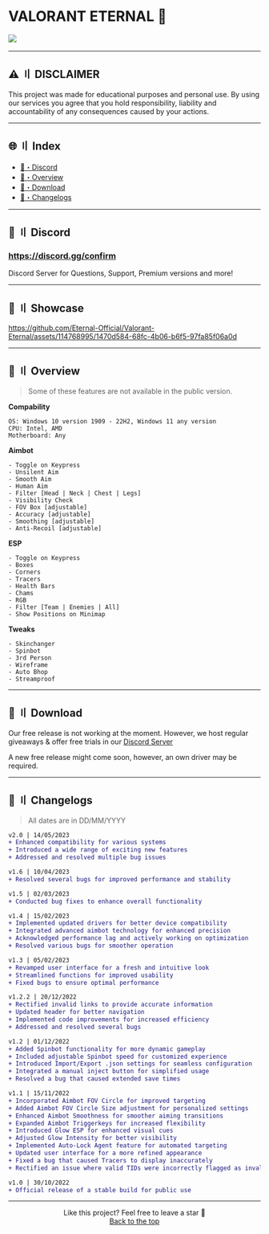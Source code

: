 # VALORANT ETERNAL 🌌

<div align="left">
<a href="https://github.com/"><img src="https://img.shields.io/github/stars/Eternal-Official/Valorant-Eternal?color=00dd00&style=for-the-badge"></a>
<a href="https://discord.gg/confirm"><img src="https://user-images.githubusercontent.com/89605624/210242064-bb10e448-f53b-40b9-b413-aae180460595.png" width="5" height="1"/></a>
</div>

---

## <a id="disclaimer"></a>⚠️ 〢 DISCLAIMER

This project was made for educational purposes and personal use. By using our services you agree that you hold responsibility, liability and accountability of any consequences caused by your actions.

---

## 🌐 〢 Index
- [👾・Discord](#discord)
- [🌌・Overview](#overview)
- [📁・Download](#download)
- [🌟・Changelogs](#changelogs)

---

## <a id="discord"></a>👾 〢 Discord

### https://discord.gg/confirm
Discord Server for Questions, Support, Premium versions and more!

---

## <a id="showcase"></a>📌 〢 Showcase

https://github.com/Eternal-Official/Valorant-Eternal/assets/114768995/1470d584-68fc-4b06-b6f5-97fa85f06a0d

---

## <a id="overview"></a>🌌 〢 Overview
> Some of these features are not available in the public version.

**Compability**
```sh-session
OS: Windows 10 version 1909 - 22H2, Windows 11 any version
CPU: Intel, AMD
Motherboard: Any
```
**Aimbot**
```sh-session
- Toggle on Keypress
- Unsilent Aim
- Smooth Aim
- Human Aim
- Filter [Head | Neck | Chest | Legs]
- Visibility Check
- FOV Box [adjustable]
- Accuracy [adjustable]
- Smoothing [adjustable]
- Anti-Recoil [adjustable]
```
**ESP**
```sh-session
- Toggle on Keypress
- Boxes
- Corners
- Tracers
- Health Bars
- Chams
- RGB
- Filter [Team | Enemies | All]
- Show Positions on Minimap
```
**Tweaks**
```sh-session
- Skinchanger
- Spinbot
- 3rd Person
- Wireframe
- Auto Bhop
- Streamproof
```

---

## <a id="download"></a>📁 〢 Download

Our free release is not working at the moment. However, we host regular giveaways & offer free trials in our [Discord Server](https://discord.gg/confirm)

A new free release might come soon, however, an own driver may be required.

---

## <a id="changelogs"></a>🌟 〢 Changelogs

> All dates are in DD/MM/YYYY

```diff
v2.0 | 14/05/2023
+ Enhanced compatibility for various systems
+ Introduced a wide range of exciting new features
+ Addressed and resolved multiple bug issues

v1.6 | 10/04/2023
+ Resolved several bugs for improved performance and stability

v1.5 | 02/03/2023
+ Conducted bug fixes to enhance overall functionality

v1.4 | 15/02/2023
+ Implemented updated drivers for better device compatibility
+ Integrated advanced aimbot technology for enhanced precision
+ Acknowledged performance lag and actively working on optimization
+ Resolved various bugs for smoother operation

v1.3 | 05/02/2023
+ Revamped user interface for a fresh and intuitive look
+ Streamlined functions for improved usability
+ Fixed bugs to ensure optimal performance

v1.2.2 | 20/12/2022
+ Rectified invalid links to provide accurate information
+ Updated header for better navigation
+ Implemented code improvements for increased efficiency
+ Addressed and resolved several bugs

v1.2 | 01/12/2022
+ Added Spinbot functionality for more dynamic gameplay
+ Included adjustable Spinbot speed for customized experience
+ Introduced Import/Export .json settings for seamless configuration
+ Integrated a manual inject button for simplified usage
+ Resolved a bug that caused extended save times

v1.1 | 15/11/2022
+ Incorporated Aimbot FOV Circle for improved targeting
+ Added Aimbot FOV Circle Size adjustment for personalized settings
+ Enhanced Aimbot Smoothness for smoother aiming transitions
+ Expanded Aimbot Triggerkeys for increased flexibility
+ Introduced Glow ESP for enhanced visual cues
+ Adjusted Glow Intensity for better visibility
+ Implemented Auto-Lock Agent feature for automated targeting
+ Updated user interface for a more refined appearance
+ Fixed a bug that caused Tracers to display inaccurately
+ Rectified an issue where valid TIDs were incorrectly flagged as invalid

v1.0 | 30/10/2022
+ Official release of a stable build for public use
```

---

<p align="center">
Like this project? Feel free to leave a star 🌟<br>
<a href="#head">
Back to the top
</a>
</p>
